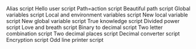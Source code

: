 Alias script
Hello user script
Path=action script
Beautiful path script
Global variables script
Local and environment variables script
New local variable script
New global variable script
True knowledge script
Divided power script
Love and breath script
Binary to decimal script
Two letter combination script
Two decimal places script
Decimal converter script
Encryption script
Odd line printer script

